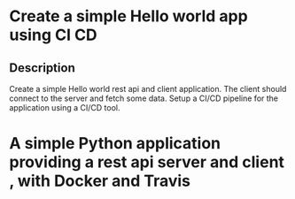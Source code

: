 # Create a simple Hello world app using CI CD

## Description
Create a simple Hello world rest api and client application. The client should connect to the server and fetch some data.
Setup a CI/CD pipeline for the application using a CI/CD tool.
# A simple Python application providing a rest api server and client , with Docker and Travis
